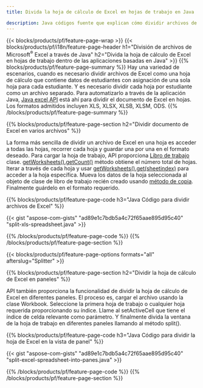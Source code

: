```yaml
---
title: Divida la hoja de cálculo de Excel en hojas de trabajo en Java

description: Java códigos fuente que explican cómo dividir archivos de Microsoft Excel en varios documentos utilizando la biblioteca de Java Excel
---
```

{{< blocks/products/pf/feature-page-wrap >}}
{{< blocks/products/pf/i18n/feature-page-header h1="División de archivos de Microsoft<sup>&reg;</sup> Excel a través de Java" h2="Divida la hoja de cálculo de Excel en hojas de trabajo dentro de las aplicaciones basadas en Java" >}}
{{% blocks/products/pf/feature-page-summary %}}
Hay una variedad de escenarios, cuando es necesario dividir archivos de Excel como una hoja de cálculo que contiene datos de estudiantes con asignación de una sola hoja para cada estudiante. Y es necesario dividir cada hoja por estudiante como un archivo separado. Para automatizarlo a través de la aplicación Java, [Java excel API](/cells/java/) está ahí para dividir el documento de Excel en hojas. Los formatos admitidos incluyen XLS, XLSX, XLSB, XLSM, ODS. 
{{% /blocks/products/pf/feature-page-summary %}}

{{% blocks/products/pf/feature-page-section h2="Dividir documento de Excel en varios archivos" %}}

La forma más sencilla de dividir un archivo de Excel en una hoja es acceder a todas las hojas, recorrer cada hoja y guardar una por una en el formato deseado. Para cargar la hoja de trabajo, API proporciona [Libro de trabajo](https://reference.aspose.com/cells/java/com.aspose.cells/Workbook) clase. [getWorksheets().getCount()](https://reference.aspose.com/cells/java/com.aspose.cells/worksheetcollection#Count) método obtiene el número total de hojas. Iterar a través de cada hoja y usar [getWorksheets().get(sheetindex)](https://reference.aspose.com/cells/java/com.aspose.cells/worksheetcollection#get) para acceder a la hoja específica. Mueva los datos de la hoja seleccionada al objeto de clase de libro de trabajo recién creado usando [método de copia](https://reference.aspose.com/cells/java/com.aspose.cells/workbook#copy(com.aspose.cells.Workbook)). Finalmente guárdelo en el formato requerido.

{{% blocks/products/pf/feature-page-code h3="Java Código para dividir archivos de Excel" %}}

{{< gist "aspose-com-gists" "ad89e1c7bdb5a4c72f65aae895d95c40" "split-xls-spreadsheet.java" >}}

{{% /blocks/products/pf/feature-page-code %}}
{{% /blocks/products/pf/feature-page-section %}}

{{< blocks/products/pf/feature-page-options formats="all" afterslug="Splitter" >}}

{{% blocks/products/pf/feature-page-section h2="Dividir la hoja de cálculo de Excel en paneles" %}}

API también proporciona la funcionalidad de dividir la hoja de cálculo de Excel en diferentes paneles. El proceso es, cargar el archivo usando la clase Workbook. Seleccione la primera hoja de trabajo o cualquier hoja requerida proporcionando su índice. Llame al setActiveCell que tiene el índice de celda relevante como parámetro. Y finalmente divida la ventana de la hoja de trabajo en diferentes paneles llamando al método split().

{{% blocks/products/pf/feature-page-code h3="Java Código para dividir la hoja de Excel en la vista de panel" %}}

{{< gist "aspose-com-gists" "ad89e1c7bdb5a4c72f65aae895d95c40" "split-excel-spreadsheet-into-panes.java" >}}

{{% /blocks/products/pf/feature-page-code %}}
{{% /blocks/products/pf/feature-page-section %}}
